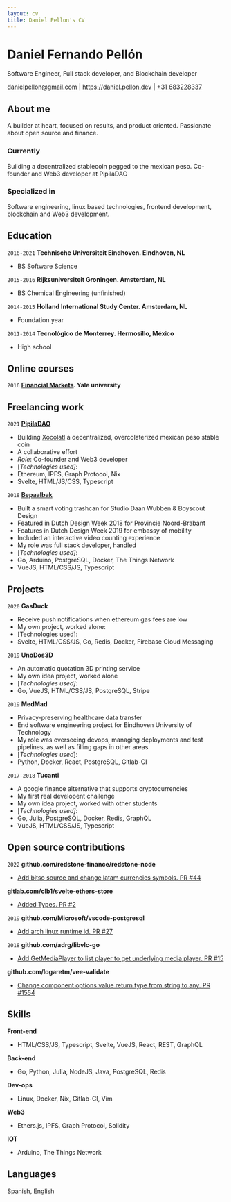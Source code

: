 ```yaml
---
layout: cv
title: Daniel Pellon's CV
---
```

# Daniel Fernando Pellón
Software Engineer, Full stack developer, and Blockchain developer

<div id="webaddress">
<a href="danielpellon@gmail.com">danielpellon@gmail.com</a>
| <a href="https://daniel.pellon.dev">https://daniel.pellon.dev</a>
| <a href="#">+31 683228337</a>
</div>

## About me
A builder at heart, focused on results, and product oriented. Passionate about open source and finance.


### Currently

Building a decentralized stablecoin pegged to the mexican peso. Co-founder and Web3 developer at PipilaDAO

### Specialized in

Software engineering, linux based technologies, frontend development, blockchain and Web3 development.

## Education
`2016-2021`
__Technische Universiteit Eindhoven. Eindhoven, NL__
- BS Software Science

`2015-2016`
__Rijksuniversiteit Groningen. Amsterdam, NL__
- BS Chemical Engineering (unfinished)

`2014-2015`
__Holland International Study Center. Amsterdam, NL__
- Foundation year

`2011-2014`
__Tecnológico de Monterrey. Hermosillo, México__ 
- High school

## Online courses

`2016`
__[Financial Markets](https://www.coursera.org/account/accomplishments/verify/YYXP43MMKJHR). Yale university__


## Freelancing work

`2021`
__[PipilaDAO](https://pipiladao.org)__
- Building [Xocolatl](https://xocolatl.finance) a decentralized, overcolaterized mexican peso stable coin
- A collaborative effort
- *Role*: Co-founder and Web3 developer
- [*Technologies used]*:
- Ethereum, IPFS, Graph Protocol, Nix
- Svelte, HTML/JS/CSS, Typescript 

`2018`
__[Bepaalbak](https://www.boukebruins.nl/projects/bepaalbak)__
- Built a smart voting trashcan for Studio Daan Wubben & Boyscout Design 
- Featured in Dutch Design Week 2018 for Provincie Noord-Brabant
- Features in Dutch Design Week 2019 for embassy of mobility
- Included an interactive video counting experience
- My role was full stack developer, handled 
- [*Technologies used]*:
- Go, Arduino, PostgreSQL, Docker, The Things Network 
- VueJS, HTML/CSS/JS, Typescript

## Projects
`2020`
__GasDuck__
- Receive push notifications when ethereum gas fees are low
- My own project, worked alone:
- [Technologies used]:
- Svelte, HTML/CSS/JS, Go, Redis, Docker, Firebase Cloud Messaging

`2019`
__UnoDos3D__
- An automatic quotation 3D printing service
- My own idea project, worked alone
- [*Technologies used]*:
- Go, VueJS, HTML/CSS/JS, PostgreSQL, Stripe

`2019`
__MedMad__
- Privacy-preserving healthcare data transfer
- End software engineering project for Eindhoven University of Technology
- My role was overseeing devops, managing deployments and test pipelines, as well as filling gaps in other areas 
- [*Technologies used*]:
- Python, Docker, React, PostgreSQL, Gitlab-CI
		
`2017-2018`
__Tucanti__
- A google finance alternative that supports cryptocurrencies
- My first real developent challenge
- My own idea project, worked with other students
- [*Technologies used]*:
- Go, Julia, PostgreSQL, Docker, Redis, GraphQL
- VueJS, HTML/CSS/JS, Typescript



## Open source contributions
`2022`
__github.com/redstone-finance/redstone-node__
- [Add bitso source and change latam currencies symbols. PR #44](https://github.com/redstone-finance/redstone-node/pull/44)

__gitlab.com/clb1/svelte-ethers-store__
- [Added Types. PR #2](https://gitlab.com/clb1/svelte-ethers-store/-/merge_requests/2)

`2019`
__github.com/Microsoft/vscode-postgresql__
- [Add arch linux runtime id. PR #27](https://github.com/microsoft/vscode-postgresql/pull/27)

`2018`
__github.com/adrg/libvlc-go__
- [Add GetMediaPlayer to list player to get underlying media player. PR #15](https://github.com/adrg/libvlc-go/pull/15)

__github.com/logaretm/vee-validate__
- [Change component options value return type from string to any. PR #1554](https://github.com/logaretm/vee-validate/pull/1554)

## Skills
__Front-end__
- HTML/CSS/JS, Typescript, Svelte, VueJS, React, REST, GraphQL

__Back-end__
- Go, Python, Julia, NodeJS, Java, PostgreSQL, Redis

__Dev-ops__
- Linux, Docker, Nix, Gitlab-CI, Vim

__Web3__
- Ethers.js, IPFS, Graph Protocol, Solidity

__IOT__
- Arduino, The Things Network

## Languages
Spanish, English 



<!-- ### Footer

Last updated: May 2013 -->


